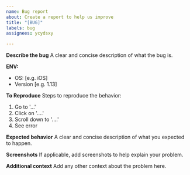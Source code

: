 ```yaml
---
name: Bug report
about: Create a report to help us improve
title: "[BUG]"
labels: bug
assignees: ycydsxy

---
```


**Describe the bug**
A clear and concise description of what the bug is.

**ENV:**
 - OS: [e.g. iOS]
 - Version [e.g. 1.13]

**To Reproduce**
Steps to reproduce the behavior:
1. Go to '...'
2. Click on '....'
3. Scroll down to '....'
4. See error

**Expected behavior**
A clear and concise description of what you expected to happen.

**Screenshots**
If applicable, add screenshots to help explain your problem.

**Additional context**
Add any other context about the problem here.
